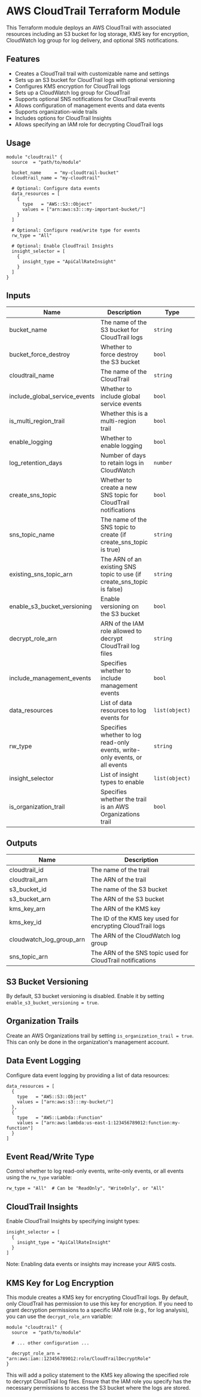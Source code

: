 # AWS CloudTrail Terraform Module

This Terraform module deploys an AWS CloudTrail with associated resources including an S3 bucket for log storage, KMS key for encryption, CloudWatch log group for log delivery, and optional SNS notifications.

## Features

- Creates a CloudTrail trail with customizable name and settings
- Sets up an S3 bucket for CloudTrail logs with optional versioning
- Configures KMS encryption for CloudTrail logs
- Sets up a CloudWatch log group for CloudTrail
- Supports optional SNS notifications for CloudTrail events
- Allows configuration of management events and data events
- Supports organization-wide trails
- Includes options for CloudTrail Insights
- Allows specifying an IAM role for decrypting CloudTrail logs

## Usage

```hcl
module "cloudtrail" {
  source  = "path/to/module"
  
  bucket_name     = "my-cloudtrail-bucket"
  cloudtrail_name = "my-cloudtrail"
  
  # Optional: Configure data events
  data_resources = [
    {
      type   = "AWS::S3::Object"
      values = ["arn:aws:s3:::my-important-bucket/"]
    }
  ]
  
  # Optional: Configure read/write type for events
  rw_type = "All"
  
  # Optional: Enable CloudTrail Insights
  insight_selector = [
    {
      insight_type = "ApiCallRateInsight"
    }
  ]
}
```

## Inputs

| Name | Description | Type | Default | Required |
|------|-------------|------|---------|:--------:|
| bucket_name | The name of the S3 bucket for CloudTrail logs | `string` | `""` | no |
| bucket_force_destroy | Whether to force destroy the S3 bucket | `bool` | `true` | no |
| cloudtrail_name | The name of the CloudTrail | `string` | `""` | no |
| include_global_service_events | Whether to include global service events | `bool` | `true` | no |
| is_multi_region_trail | Whether this is a multi-region trail | `bool` | `true` | no |
| enable_logging | Whether to enable logging | `bool` | `true` | no |
| log_retention_days | Number of days to retain logs in CloudWatch | `number` | `90` | no |
| create_sns_topic | Whether to create a new SNS topic for CloudTrail notifications | `bool` | `false` | no |
| sns_topic_name | The name of the SNS topic to create (if create_sns_topic is true) | `string` | `""` | no |
| existing_sns_topic_arn | The ARN of an existing SNS topic to use (if create_sns_topic is false) | `string` | `""` | no |
| enable_s3_bucket_versioning | Enable versioning on the S3 bucket | `bool` | `false` | no |
| decrypt_role_arn | ARN of the IAM role allowed to decrypt CloudTrail log files | `string` | `""` | no |
| include_management_events | Specifies whether to include management events | `bool` | `true` | no |
| data_resources | List of data resources to log events for | `list(object)` | `[]` | no |
| rw_type | Specifies whether to log read-only events, write-only events, or all events | `string` | `"All"` | no |
| insight_selector | List of insight types to enable | `list(object)` | `[]` | no |
| is_organization_trail | Specifies whether the trail is an AWS Organizations trail | `bool` | `false` | no |

## Outputs

| Name | Description |
|------|-------------|
| cloudtrail_id | The name of the trail |
| cloudtrail_arn | The ARN of the trail |
| s3_bucket_id | The name of the S3 bucket |
| s3_bucket_arn | The ARN of the S3 bucket |
| kms_key_arn | The ARN of the KMS key |
| kms_key_id | The ID of the KMS key used for encrypting CloudTrail logs |
| cloudwatch_log_group_arn | The ARN of the CloudWatch log group |
| sns_topic_arn | The ARN of the SNS topic used for CloudTrail notifications |

## S3 Bucket Versioning

By default, S3 bucket versioning is disabled. Enable it by setting `enable_s3_bucket_versioning = true`.

## Organization Trails

Create an AWS Organizations trail by setting `is_organization_trail = true`. This can only be done in the organization's management account.

## Data Event Logging

Configure data event logging by providing a list of data resources:

```hcl
data_resources = [
  {
    type   = "AWS::S3::Object"
    values = ["arn:aws:s3:::my-bucket/"]
  },
  {
    type   = "AWS::Lambda::Function"
    values = ["arn:aws:lambda:us-east-1:123456789012:function:my-function"]
  }
]
```

## Event Read/Write Type

Control whether to log read-only events, write-only events, or all events using the `rw_type` variable:

```hcl
rw_type = "All"  # Can be "ReadOnly", "WriteOnly", or "All"
```

## CloudTrail Insights

Enable CloudTrail Insights by specifying insight types:

```hcl
insight_selector = [
  {
    insight_type = "ApiCallRateInsight"
  }
]
```

Note: Enabling data events or insights may increase your AWS costs.

## KMS Key for Log Encryption

This module creates a KMS key for encrypting CloudTrail logs. By default, only CloudTrail has permission to use this key for encryption. If you need to grant decryption permissions to a specific IAM role (e.g., for log analysis), you can use the `decrypt_role_arn` variable:

```hcl
module "cloudtrail" {
  source  = "path/to/module"
  
  # ... other configuration ...
  
  decrypt_role_arn = "arn:aws:iam::123456789012:role/CloudTrailDecryptRole"
}
```

This will add a policy statement to the KMS key allowing the specified role to decrypt CloudTrail log files. Ensure that the IAM role you specify has the necessary permissions to access the S3 bucket where the logs are stored.
